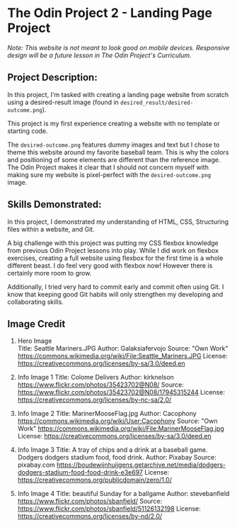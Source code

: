 # The Odin Project 2 - Landing Page Project

*Note: This website is not meant to look good on mobile devices. Responsive design will be a future lesson in The Odin Project's Curriculum.*

## Project Description:
In this project, I'm tasked with creating a landing page website from scratch using a desired-result image (found in `desired_result/desired-outcome.png`). 

This project is my first experience creating a website with no template or starting code. 

The `desired-outcome.png` features dummy images and text but I chose to theme this website around my favorite baseball team. This is why the colors and positioning of some elements are different than the reference image. The Odin Project makes it clear that I should not concern myself with making sure my website is pixel-perfect with the `desired-outcome.png` image.

## Skills Demonstrated:

In this project, I demonstrated my understanding of HTML, CSS, Structuring files within a website, and Git.

A big challenge with this project was putting my CSS flexbox knowledge from previous Odin Project lessons into play. While I did work on flexbox exercises, creating a full website using flexbox for the first time is a whole different beast. I do feel very good with flexbox now! However there is certainly more room to grow.

Additionally, I tried very hard to commit early and commit often using Git. I know that keeping good Git habits will only strengthen my developing and collaborating skills.

## Image Credit

1. Hero Image\
Title: Seattle Mariners.JPG
Author: Galaksiafervojo
Source: "Own Work" https://commons.wikimedia.org/wiki/File:Seattle_Mariners.JPG
License: https://creativecommons.org/licenses/by-sa/3.0/deed.en

2. Info Image 1
Title: Colome Delivers
Author: kirknelson https://www.flickr.com/photos/35423702@N08/
Source: https://www.flickr.com/photos/35423702@N08/17945315244
License: https://creativecommons.org/licenses/by-nc-sa/2.0/

3. Info Image 2
Title: MarinerMooseFlag.jpg
Author: Cacophony https://commons.wikimedia.org/wiki/User:Cacophony
Source: "Own Work" https://commons.wikimedia.org/wiki/File:MarinerMooseFlag.jpg
License: https://creativecommons.org/licenses/by-sa/3.0/deed.en

4. Info Image 3
Title: A tray of chips and a drink at a baseball game. Dodgers dodgers stadium food, food drink.
Author: Pixabay
Source: pixabay.com https://boudewijnhuijgens.getarchive.net/media/dodgers-dodgers-stadium-food-food-drink-e3e697
License: https://creativecommons.org/publicdomain/zero/1.0/

5. Info Image 4
Title: beautiful Sunday for a ballgame
Author: stevebanfield https://www.flickr.com/photos/sbanfield/
Source: https://www.flickr.com/photos/sbanfield/51126132198
License: https://creativecommons.org/licenses/by-nd/2.0/
